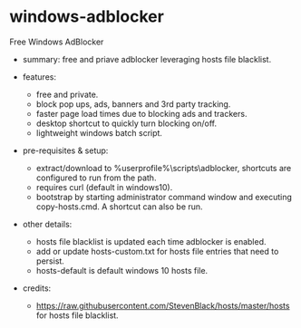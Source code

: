 # windows-adblocker
Free Windows AdBlocker

 - summary: free and priave adblocker leveraging hosts file blacklist.
 - features:
   - free and private.
   - block pop ups, ads, banners and 3rd party tracking.
   - faster page load times due to blocking ads and trackers.
   - desktop shortcut to quickly turn blocking on/off.
   - lightweight windows batch script.
 - pre-requisites & setup:
   - extract/download to %userprofile%\scripts\adblocker, shortcuts are configured to run from the path.
   - requires curl (default in windows10).
   - bootstrap by starting administrator command window and executing copy-hosts.cmd. A shortcut can also be run.
  - other details:
    - hosts file blacklist is updated each time adblocker is enabled.
    - add or update hosts-custom.txt for hosts file entries that need to persist.
    - hosts-default is default windows 10 hosts file.

  - credits:
    - https://raw.githubusercontent.com/StevenBlack/hosts/master/hosts for hosts file blacklist.
